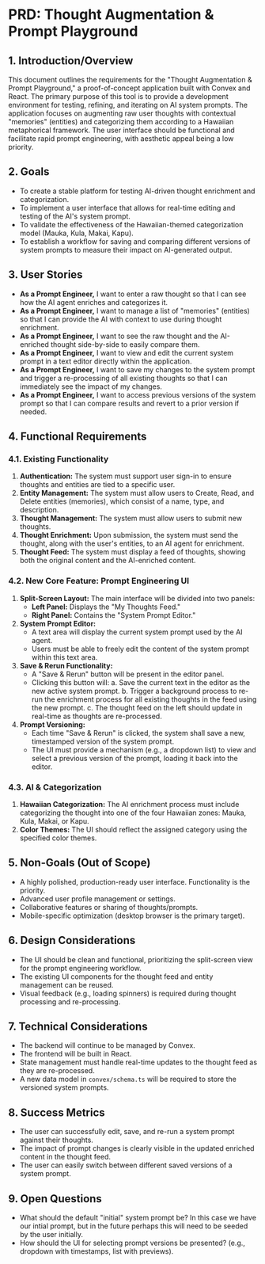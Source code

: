 # PRD: Thought Augmentation & Prompt Playground

## 1. Introduction/Overview

This document outlines the requirements for the "Thought Augmentation & Prompt Playground," a proof-of-concept application built with Convex and React. The primary purpose of this tool is to provide a development environment for testing, refining, and iterating on AI system prompts. The application focuses on augmenting raw user thoughts with contextual "memories" (entities) and categorizing them according to a Hawaiian metaphorical framework. The user interface should be functional and facilitate rapid prompt engineering, with aesthetic appeal being a low priority.

## 2. Goals

- To create a stable platform for testing AI-driven thought enrichment and categorization.
- To implement a user interface that allows for real-time editing and testing of the AI's system prompt.
- To validate the effectiveness of the Hawaiian-themed categorization model (Mauka, Kula, Makai, Kapu).
- To establish a workflow for saving and comparing different versions of system prompts to measure their impact on AI-generated output.

## 3. User Stories

- **As a Prompt Engineer,** I want to enter a raw thought so that I can see how the AI agent enriches and categorizes it.
- **As a Prompt Engineer,** I want to manage a list of "memories" (entities) so that I can provide the AI with context to use during thought enrichment.
- **As a Prompt Engineer,** I want to see the raw thought and the AI-enriched thought side-by-side to easily compare them.
- **As a Prompt Engineer,** I want to view and edit the current system prompt in a text editor directly within the application.
- **As a Prompt Engineer,** I want to save my changes to the system prompt and trigger a re-processing of all existing thoughts so that I can immediately see the impact of my changes.
- **As a Prompt Engineer,** I want to access previous versions of the system prompt so that I can compare results and revert to a prior version if needed.
## 4. Functional Requirements

### 4.1. Existing Functionality
1.  **Authentication:** The system must support user sign-in to ensure thoughts and entities are tied to a specific user.
2.  **Entity Management:** The system must allow users to Create, Read, and Delete entities (memories), which consist of a name, type, and description.
3.  **Thought Management:** The system must allow users to submit new thoughts.
4.  **Thought Enrichment:** Upon submission, the system must send the thought, along with the user's entities, to an AI agent for enrichment.
5.  **Thought Feed:** The system must display a feed of thoughts, showing both the original content and the AI-enriched content.

### 4.2. New Core Feature: Prompt Engineering UI
1.  **Split-Screen Layout:** The main interface will be divided into two panels:
    - **Left Panel:** Displays the "My Thoughts Feed."
    - **Right Panel:** Contains the "System Prompt Editor."
2.  **System Prompt Editor:**
    - A text area will display the current system prompt used by the AI agent.
    - Users must be able to freely edit the content of the system prompt within this text area.
3.  **Save & Rerun Functionality:**
    - A "Save & Rerun" button will be present in the editor panel.
    - Clicking this button will:
        a. Save the current text in the editor as the new active system prompt.
        b. Trigger a background process to re-run the enrichment process for all existing thoughts in the feed using the new prompt.
        c. The thought feed on the left should update in real-time as thoughts are re-processed.
4.  **Prompt Versioning:**
    - Each time "Save & Rerun" is clicked, the system shall save a new, timestamped version of the system prompt.
    - The UI must provide a mechanism (e.g., a dropdown list) to view and select a previous version of the prompt, loading it back into the editor.

### 4.3. AI & Categorization
1.  **Hawaiian Categorization:** The AI enrichment process must include categorizing the thought into one of the four Hawaiian zones: Mauka, Kula, Makai, or Kapu.
2.  **Color Themes:** The UI should reflect the assigned category using the specified color themes.

## 5. Non-Goals (Out of Scope)

- A highly polished, production-ready user interface. Functionality is the priority.
- Advanced user profile management or settings.
- Collaborative features or sharing of thoughts/prompts.
- Mobile-specific optimization (desktop browser is the primary target).

## 6. Design Considerations

- The UI should be clean and functional, prioritizing the split-screen view for the prompt engineering workflow.
- The existing UI components for the thought feed and entity management can be reused.
- Visual feedback (e.g., loading spinners) is required during thought processing and re-processing.

## 7. Technical Considerations

- The backend will continue to be managed by Convex.
- The frontend will be built in React.
- State management must handle real-time updates to the thought feed as they are re-processed.
- A new data model in `convex/schema.ts` will be required to store the versioned system prompts.

## 8. Success Metrics

- The user can successfully edit, save, and re-run a system prompt against their thoughts.
- The impact of prompt changes is clearly visible in the updated enriched content in the thought feed.
- The user can easily switch between different saved versions of a system prompt.

## 9. Open Questions

- What should the default "initial" system prompt be? In this case we have our intial prompt, but in the future perhaps this will need to be seeded by the user initially.
- How should the UI for selecting prompt versions be presented? (e.g., dropdown with timestamps, list with previews).